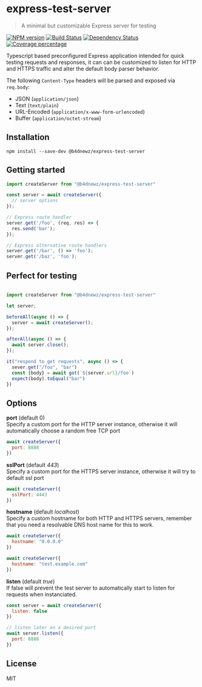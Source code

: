 # express-test-server

> A minimal but customizable Express server for testing

[![NPM version][npm-image]][npm-url] [![Build Status][travis-image]][travis-url] [![Dependency Status][daviddm-image]][daviddm-url] [![Coverage percentage][coveralls-image]][coveralls-url]

Typescript based preconfigured Express application intended for quick testing requests and responses, it can can be customized to listen for HTTP and HTTPS traffic and alter the default body parser behavior.

The following `Content-Type` headers will be parsed and exposed via `req.body`:

- JSON (`application/json`)
- Text (`text/plain`)
- URL-Encoded (`application/x-www-form-urlencoded`)
- Buffer (`application/octet-stream`)


## Installation

```
npm install --save-dev @b4dnewz/express-test-server
```

## Getting started

```js
import createServer from "@b4dnewz/express-test-server"

const server = await createServer({
  // server options
});

// Express route handler
server.get('/foo', (req, res) => {
  res.send('bar');
});

// Express alternative route handlers
server.get('/bar', () => 'foo');
server.get('/baz', 'foo');
```

## Perfect for testing

```js

import createServer from "@b4dnewz/express-test-server"

let server;

beforeAll(async () => {
  server = await createServer();
});

afterAll(async () => {
  await server.close();
});

it("respond to get requests", async () => {
  sever.get("/foo", "bar")
  const {body} = await got(`${server.url}/foo`)
  expect(body).toEqual("bar")
})
```

## Options

__port__ (default 0)  
Specify a custom port for the HTTP server instance, otherwise it will automatically choose a random free TCP port

```js
await createServer({
  port: 8888
})
```

__sslPort__ (default _443_)  
Specify a custom port for the HTTPS server instance, otherwise it will try to default ssl port

```js
await createServer({
  sslPort: 4443
})
```

__hostname__ (default _localhost_)  
Specify a custom hostname for both HTTP and HTTPS servers, remember that you need a resolvable DNS host name for this to work.

```js
await createServer({
  hostname: "0.0.0.0"
})

await createServer({
  hostname: "test.example.com"
})
```

__listen__ (default _true_)  
If false will prevent the test server to automatically start to listen for requests when instanciated.

```js
const server = await createServer({
  listen: false
})

// listen later on a desired port
await server.listen({
  port: 8888
})
```

## License

MIT

[npm-image]: https://badge.fury.io/js/%40b4dnewz%2Fexpress-test-server.svg
[npm-url]: https://npmjs.org/package/@b4dnewz/express-test-server
[travis-image]: https://travis-ci.org/b4dnewz/express-test-server.svg?branch=master
[travis-url]: https://travis-ci.org/b4dnewz/express-test-server
[daviddm-image]: https://david-dm.org/b4dnewz/express-test-server.svg?theme=shields.io
[daviddm-url]: https://david-dm.org/b4dnewz/express-test-server
[coveralls-image]: https://coveralls.io/repos/b4dnewz/express-test-server/badge.svg
[coveralls-url]: https://coveralls.io/r/b4dnewz/express-test-server
